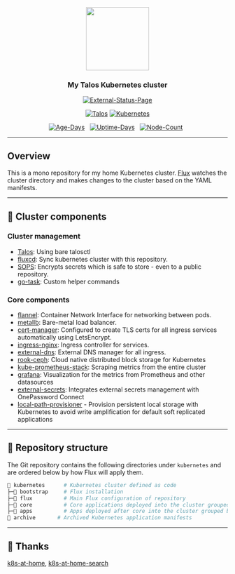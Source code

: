 
<div align="center">

  <img src="https://user-images.githubusercontent.com/12874842/209884137-923943a4-16ef-4fe1-ab7f-aaa60e957466.png" width="144px" height="144px"/>

  ### My Talos Kubernetes cluster

</div>

<div align="center">

  [![External-Status-Page](https://img.shields.io/uptimerobot/status/m793353196-e4e90f5680b8c3200714f8f6?style=for-the-badge&label=EXTERNAL%20STATUS)](https://uptimerobot.com)

</div>

<div align="center">

  [![Talos](https://img.shields.io/endpoint?url=https%3A%2F%2Fkromgo.securetunnel.link%2Fquery%3Fformat%3Dendpoint%26metric%3Dtalos_version&style=for-the-badge&logo=talos&logoColor=white&label=%20&color=blue)](https://talos.dev)
  [![Kubernetes](https://img.shields.io/endpoint?url=https%3A%2F%2Fkromgo.securetunnel.link%2Fquery%3Fformat%3Dendpoint%26metric%3Dkubernetes_version&style=for-the-badge&logo=kubernetes&logoColor=white&label=%20&color=blue)](https://talos.dev)

</div>

<div align="center">

  [![Age-Days](https://img.shields.io/endpoint?url=https%3A%2F%2Fkromgo.securetunnel.link%2Fquery%3Fformat%3Dendpoint%26metric%3Dcluster_age_days&style=flat-square&logoColor=white&label=Age)](https://github.com/kashalls/kromgo/)&nbsp;&nbsp;
  [![Uptime-Days](https://img.shields.io/endpoint?url=https%3A%2F%2Fkromgo.securetunnel.link%2Fquery%3Fformat%3Dendpoint%26metric%3Dcluster_uptime_days&style=flat-square&logoColor=white&label=Uptime)](https://github.com/kashalls/kromgo/)&nbsp;&nbsp;
  [![Node-Count](https://img.shields.io/endpoint?url=https%3A%2F%2Fkromgo.securetunnel.link%2Fquery%3Fformat%3Dendpoint%26metric%3Dcluster_node_count&style=flat-square&logoColor=white&label=Nodes)](https://github.com/kashalls/kromgo/)&nbsp;&nbsp;

</div>

---

## Overview

This is a mono repository for my home Kubernetes cluster. [Flux](https://github.com/fluxcd/flux2) watches the cluster directory and makes changes to the cluster based on the YAML manifests.

---

## 🎨 Cluster components

### Cluster management

- [Talos](https://www.talos.dev): Using bare talosctl
- [fluxcd](https://fluxcd.io/): Sync kubernetes cluster with this repository.
- [SOPS](https://toolkit.fluxcd.io/guides/mozilla-sops/): Encrypts secrets which is safe to store - even to a public repository.
- [go-task](https://github.com/go-task/task): Custom helper commands

### Core components

- [flannel](https://github.com/flannel-io/flannel): Container Network Interface for networking between pods.
- [metallb](https://github.com/metallb/metallb): Bare-metal load balancer.
- [cert-manager](https://cert-manager.io/docs/): Configured to create TLS certs for all ingress services automatically using LetsEncrypt.
- [ingress-nginx](https://kubernetes.github.io/ingress-nginx/): Ingress controller for services.
- [external-dns](https://github.com/kubernetes-sigs/external-dns): External DNS manager for all ingress.
- [rook-ceph](https://rook.io): Cloud native distributed block storage for Kubernetes
- [kube-prometheus-stack](https://prometheus.io/): Scraping metrics from the entire cluster
- [grafana](https://grafana.com): Visualization for the metrics from Prometheus and other datasources
- [external-secrets](https://external-secrets.io/): Integrates external secrets management with OnePassword Connect
- [local-path-provisioner](https://github.com/rancher/local-path-provisioner) - Provision persistent local storage with Kubernetes to avoid write amplification for default soft replicated applications

---

## 📂 Repository structure

The Git repository contains the following directories under `kubernetes` and are ordered below by how Flux will apply them.

```sh
📁 kubernetes      # Kubernetes cluster defined as code
├─📁 bootstrap     # Flux installation
├─📁 flux          # Main Flux configuration of repository
├─📁 core          # Core applications deployed into the cluster grouped by namespace
├─📁 apps          # Apps deployed after core into the cluster grouped by namespace
📁 archive       # Archived Kubernetes application manifests
```

---

## 🤝 Thanks

[k8s-at-home](https://discord.gg/k8s-at-home), [k8s-at-home-search](https://nanne.dev/k8s-at-home-search/)
